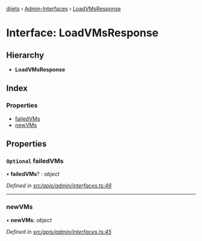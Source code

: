 [dijets](../README.md) › [Admin-Interfaces](../modules/admin_interfaces.md) › [LoadVMsResponse](admin_interfaces.loadvmsresponse.md)

# Interface: LoadVMsResponse

## Hierarchy

* **LoadVMsResponse**

## Index

### Properties

* [failedVMs](admin_interfaces.loadvmsresponse.md#optional-failedvms)
* [newVMs](admin_interfaces.loadvmsresponse.md#newvms)

## Properties

### `Optional` failedVMs

• **failedVMs**? : *object*

*Defined in [src/apis/admin/interfaces.ts:46](https://github.com/Dijets-Inc/dijetsjs/blob/ca67b81/src/apis/admin/interfaces.ts#L46)*

___

###  newVMs

• **newVMs**: *object*

*Defined in [src/apis/admin/interfaces.ts:45](https://github.com/Dijets-Inc/dijetsjs/blob/ca67b81/src/apis/admin/interfaces.ts#L45)*
